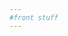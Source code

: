 ```yaml
---
#front stuff
---
```


<html class="theme-blue" lang="en">
<head>
	<meta charset="UTF-8">
	<title>DataTables Sort &amp; Filter - DHDSP data</title>
	<meta content="width=device-width, initial-scale=1" name="viewport">
	<link href='https://www.cdc.gov/TemplatePackage/4.0/assets/vendor/css/bootstrap.css' rel='stylesheet'>
	<link href='https://www.cdc.gov/TemplatePackage/4.0/assets/css/app.min.css' rel='stylesheet'>
	<link href='https://cdnjs.cloudflare.com/ajax/libs/material-design-icons/3.0.1/iconfont/material-icons.min.css' rel='stylesheet'>
	<link href='https://cdnjs.cloudflare.com/ajax/libs/font-awesome/5.11.2/css/all.min.css' rel='stylesheet'>
	<link href='https://cdn.datatables.net/v/bs4-4.1.1/jszip-2.5.0/dt-1.10.20/b-1.6.1/b-colvis-1.6.1/b-html5-1.6.1/b-print-1.6.1/r-2.2.3/datatables.min.css' rel='stylesheet'>
	<style>
	 .btn i {
	 font-size: 2rem;
	 position: relative;
	 top: 10px;
	 line-height: 0;
	}

	.card-img-top, .card-img-left {
	 max-height: 500px;
	}

	a {
	 color: #000;
	}

	.dataTables_filter {
	 display: none;
	}

	.dataTables_wrapper {
	 max-width: 100%;
	 overflow-x: hidden;
	}
	.dataTables_wrapper .col-sm-12 {
	 overflow-x: scroll;
	}

	.dataTables_info {
	 font-size: .75rem;
	}

	#results td, #results th {
	 max-width: 100px;
	 overflow: hidden;
	}
	</style>
</head>
<body translate="no">
	<div class="container d-flex flex-wrap body-wrapper">
		<main aria-label="Main Content Area" class="col-12 order-lg-2" role="main">
			<div class="row">
				<div class="col-md-3 border"></div>
				<div class="col-md-9">
					<h3>DataTables Sort &amp; Filter</h3>
					<p>Data from https://www.cdc.gov/dhdsp/maps/gisx/</p><a class="btn btn-outline-primary" href="#" id="datatable"><i class="material-icons">view_headline</i> Datatable</a> <a class="btn btn-outline-secondary" href="#" id="card"><i class="material-icons">view_module</i> Card</a> <a class="btn btn-outline-secondary" href="#" id="details"><i class="material-icons">view_stream</i> Details</a>
					<table class="table table-striped table-bordered fs0875" id="results" width="100%"></table>
				</div>
			</div>
		</main>
	</div>
	<script src='https://www.cdc.gov/TemplatePackage/4.0/assets/vendor/js/jquery.min.js'>
	</script> 
	<script src='https://www.cdc.gov/TemplatePackage/4.0/assets/vendor/js/bootstrap.bundle.min.js'>
	</script> 
	<script src='https://www.cdc.gov/TemplatePackage/4.0/assets/js/app.bundle.min.js'>
	</script> 
	<script src='https://cdnjs.cloudflare.com/ajax/libs/pdfmake/0.1.36/pdfmake.min.js'>
	</script> 
	<script src='https://cdnjs.cloudflare.com/ajax/libs/pdfmake/0.1.36/vfs_fonts.js'>
	</script> 
	<script src='https://cdn.datatables.net/v/bs4/jszip-2.5.0/dt-1.10.20/b-1.6.1/b-colvis-1.6.1/b-html5-1.6.1/b-print-1.6.1/r-2.2.3/datatables.min.js'>
	</script> 
	<script id="rendered-js">
	     var filters = {},
	   sort = {},
	   items = {},
	   keys = {},
	   tableId = '#results',
	   dataUrl = 'https://www.cdc.gov/dhdsp/maps/gisx/mapgallery/gisx-mapgallery-filter.json';

	function init() {
	   if ( $.fn.DataTable.isDataTable( tableId ) ) {
	       $( tableId ).DataTable().clear().destroy();
	       $( '#filters' ).remove();
	       $( '#copy').remove();
	   }
	   
	   sessionStorage.viewType = sessionStorage.viewType || 'datatable';
	   
	   if( sessionStorage.viewType === 'card' ) {
	       $( '#card' ).removeClass( 'btn-outline-secondary' ).addClass( 'btn-outline-primary' );
	       $( '#details' ).removeClass( 'btn-outline-primary' ).addClass( 'btn-outline-secondary' );
	       $( '#datatable' ).removeClass( 'btn-outline-primary' ).addClass( 'btn-outline-secondary' );
	   } else if( sessionStorage.viewType === 'details' ) {
	       $( '#card' ).removeClass( 'btn-outline-primary' ).addClass( 'btn-outline-secondary' );
	       $( '#details' ).removeClass( 'btn-outline-secondary' ).addClass( 'btn-outline-primary' );
	       $( '#datatable' ).removeClass( 'btn-outline-primary' ).addClass( 'btn-outline-secondary' );
	   } else {
	       $( '#card' ).removeClass( 'btn-outline-primary' ).addClass( 'btn-outline-secondary' );
	       $( '#details' ).removeClass( 'btn-outline-primary' ).addClass( 'btn-outline-secondary' );
	       $( '#datatable' ).removeClass( 'btn-outline-secondary' ).addClass( 'btn-outline-primary' );
	   }
	   
	   // TODO: should only do this once, on the first load
	   // using getJSON to fetch the search json 
	   $.getJSON( dataUrl, function( result ) {
	       filters = result.filters;
	       sort = result.sort;
	       items = result.items;
	       keys = Object.keys( result.items[0] );

	       setupFilters( filters );
	       setupTable( items, keys );
	       setupSort( sort );
	   } );
	}

	// create the filter area which contains/calls the selects
	function setupFilters( filters ) {

	   // add the filter card before the results table
	   $( tableId )
	       .before( '<div class="card mb-3 mt-3" id="filters"><div class="card-body"></div></div>' )
	       .before( '<div class="text-right"><a href="#" id="copy" title="Link Copied!" data-toggle="tooltip"><i class="fas fa-link"></i></a></div>');
	   
	   // looping over each of the filters
	   $.each( filters, function( name , values ) {
	       createSelect( name, values );
	   } );

	   // get our session storage keys
	   var keys = Object.keys( sessionStorage ),
	       key;

	   // make our selections
	   for (var i = 0; key = keys[i]; i++) {
	       $( 'select[name="'+key+'"]' ).val( decodeURI( sessionStorage.getItem( key ) ) );
	   }

	   // wrap them in rows
	   $( '.custom-select-filter:even' ).each( function() {
	       $( this ).parent().next().addBack().wrapAll( '<div class="row"></div>' );
	   } );
	   
	   // when clicking the copy link
	   $( '#copy' ).on( 'click', function( e ) { 
	       e.preventDefault();
	       
	       copyToClipboard( location.href );
	       $( '#copy' ).tooltip( 'show' );
	       
	       // hide the tooltip
	       setTimeout( function() {
	           $( '[data-toggle="tooltip"]' ).tooltip( 'hide' );
	       }, 1000 );
	   } );
	   
	   // change default bs4 tooltip behavior
	   $( '[data-toggle="tooltip"]' ).tooltip( {
	       trigger: 'click'
	   } )  
	}

	// create the select filters
	function createSelect( name, values ) {
	   var select = $( '<select class="custom-select custom-select-filter" name="'+name.split( ' ' ).join( '' )+'" />' ),
	       options = '';
	   
	   // default select option
	   options += '<option value="" selected>Filter By '+name+'</option>';
	   
	   // loop over all the values and build options
	   $.each( values, function( i, name ){ 
	       options += '<option value="'+name+'">'+name+'</option>';
	   } );
	   
	   // append all the options to the select
	   select.append( options );
	   
	   // wrap each select in a col and append it to the filter card body
	   $( '#filters .card-body' ).append( select.wrap( '<div class="col-md-6 mb-3"></div>' ).parent() );
	}

	// unused atm
	function setupSort( sort ) {
	   return; 
	}

	// create the datatable
	function setupTable( items, keys ) {
	   var cols = [];
	   for( var i = 0; i < keys.length; i++ ) {
	       cols.push( { 'data': keys[i], 'title': keys[i] } );
	   }
	       
	   console.log( cols )
	   var tableOptions = {
	       'tablecols': 1,                     // number of BS4 columns
	       'target': tableId,                  // target table (datatables.net requires a table to start with?)
	       'output': '#table_1_output',        // output div
	       'search': { 'regex': true },
	       'data': items,
	       // 'responsive': {
	       //  'breakpoints': [
	       //      {'name': 'xxlarge', 'width': 1440},
	       //      {'name': 'xlarge', 'width': 1200},
	       //      {'name': 'large', 'width': 992},
	       //      {'name': 'medium', 'width': 768},
	       //      {'name': 'small', 'width': 576}
	       //  ]
	       // },
	       // 'responsive': true,
	       'columns': cols,
	       
	       // [ 
	       //  // {    
	       //  //  'data': 'Iconic Image',
	       //  //  'render': function( d ) {
	       //  //      var url = d.indexOf( '/' ) === 0 ? 'https://www.cdc.gov' + d : d;
	       //  //      return '<a href="' + url + '" target="_blank">Image</a>';
	       //  //  }
	       //  // },
	       //  { 'data': 'Title', 'title': 'Title' },
	       //  { 'data': 'Link Descriptor Text', 'title': 'Description' },
	       //  { 'data': 'Public URL', 'title': 'URL' },
	       //  { 'data': 'Meta Keywords', 'title': 'Keywords' },
	       // ],
	       'columnDefs': [ 
	           // {
	           //  'targets': [ 0 ],
	           //  'visible': false
	           // },
	       ],
	       'pageLength': 9,
	       'stateSave': true,
	       'lengthChange': false,      
	       'preInit': function (e, settings) { },
	       'initComplete': function( settings, json ) {
	           var t = this;
	           
	           if( sessionStorage.viewType !== 'datatable' ) {
	               $( this ).hide();
	           } else {
	               $( this ).show();
	           }
	           
	       },
	       'drawCallback': function( settings ) {
	           
	           if( sessionStorage.viewType === 'card' ) {
	               // after the rows (columns) have been generated, wrap them into rows as needed
	               var divs = $( '#out > .col-lg-4' );
	               for ( var i = 0; i < divs.length; i += 3 ) {
	                   divs.slice( i, i + 3 ).wrapAll( '<div class="row mb-3"></div>' );
	               }           
	           } else if( sessionStorage.viewType === 'details' ) {
	               $( '#out > .col' ).wrap( '<div class="row"></div>' );
	           }

	           console.log( 'drawCallback' );
	       },
	       'rowCallback': function( row, data, index ) {
	           if( sessionStorage.viewType === 'card' ) {
	               drawCard( data );
	           } else if( sessionStorage.viewType === 'details' ){
	               drawDetails( data );
	           }
	       },
	       'preDrawCallback': function( settings ) {
	           // clear list before draw
	           $( '#out' ).empty();

	           console.log( 'preDrawCallback' );
	       }
	   };

	   // execute the datatable with the supplied options
	   var table = $( tableOptions.target )
	       .on( 'preInit.dt', function() {
	           console.log( 'preInit' );

	           // append the output div
	           $( this ).after( '<div id="out"></div>' );
	       } ).DataTable( tableOptions ),
	       columns = table.settings().init().columns,
	       colnames = [];
	   
	   // store the column names for use in filtering
	   // table.columns().every( function( index ) {
	   //  // colnames.push( columns[ index ].data.split( ' ' ).join( '' ) );
	   // } );
	   
	   // update the table when making a select filter change
	   $( '.custom-select-filter' ).on( 'change', function() { 
	       var t = $( this );
	           
	       // store the selection for later
	       sessionStorage[ t[0].name ] = t.val();
	       
	       updateUrlParameter( location.href, t[0].name, t.val() );
	       
	       // search the table/column for value
	       // table.column( colnames.indexOf( t[0].name ) ).search( t.val() ).draw();
	       table.column( columns.indexOf( t[0].name ) ).search( t.val() ).draw();
	   } );
	   
	   var search = $( '<input type="search" class="form-control" placeholder="Search" />' );

	   search.on( 'keyup', function() {
	       table.search( this.value ).draw();
	   } );
	       
	   $( '#filters .card-body' ).prepend( search.wrap( '<div class="col-md-6 mb-3"></div>' ).parent().wrap( '<div class="row"></div>').parent() );    
	}

	function drawCard( data ) {
	   var url = data['Public URL'],
	       img = data['Image'];
	   
	   url = fixBeginningSlash( url );
	   img = fixBeginningSlash( img );

	   var openrow = '<div class="row">',
	       opencard = '<div class="col-lg-4 mb-2"><a href="'+url+'" class="card h-100" style="border: 1px solid rgba(0,0,0,.125)">',
	       cardbody = '<div class="card-body">',
	       cardimg = 'undefined' !== typeof img ? '<img class="card-img-top" src="'+img+'" alt="">' : '',
	       close = '</div>',
	       closecard = '</a></div></div>',
	       description = '',
	       output = '';

	   if( 'undefined' === typeof data['Description'] ) {
	       description = '<span class="mark mark-yellow">NO DESCRIPTION PROVIDED</span>';
	   } else {
	       description = data['Description'].toString().replace( /<[^>]*>?/gm, '' ).trim();
	   }

	   output += '<div class="card-title h4">' + data['Title'].toString().trim() + '</div>';

	   if( description.length > 150 ) {
	       output += '<p>' + description.substr( 0,150 ) + '&hellip;' + '</p>';
	   } else {
	       output += '<p>' + description + '</p>'; 
	   }

	   $( '#out' ).append( opencard + cardimg + cardbody + output + close + closecard );
	}

	function drawDetails( data ) {
	   var url = data['Public URL'],
	       img = data['Image'];
	   
	   url = fixBeginningSlash( url );
	   img = fixBeginningSlash( img );
	   
	   var openrow = '<div class="row">',
	       opencard = '<div class="col mb-2"><a href="'+url+'" class="card h-100" style="border: 1px solid rgba(0,0,0,.125)">',
	       cardbody = '<div class="card-body"><div class="row">',
	       cardimg = 'undefined' !== typeof img ? '<div class="col-4"><img class="card-img-left w-100" src="'+img+'" alt=""></div>' : '',
	       closebody = '</div></div>',
	       closecard = '</a></div>',
	       description = '',
	       output = '<div class="col"><div class="card-title h4">' + data['Title'].toString().trim() + '</div>';

	   if( 'undefined' === typeof data['Description'] ) {
	       description = '<span class="mark mark-yellow">NO DESCRIPTION PROVIDED</span>';
	   } else {
	       description = data['Description'].toString().replace( /<[^>]*>?/gm, '' ).trim();
	   }

	   if( description.length > 500 ) {
	       output += '<p>' + description.substr( 0,500 ) + '&hellip;' + '</p>';
	   } else {
	       output += '<p>' + description + '</p>'; 
	   }

	   $( '#out' ).append( opencard + cardbody + cardimg + output + '</div>' + closebody + closecard );
	}

	function fixBeginningSlash( path ) {
	   if( 'undefined' !== typeof path ) {
	       return ( path.indexOf( '/' ) === 0 ) ? 'https://www.cdc.gov' + path : path;
	   }
	}

	// Add / Update a key-value pair in the URL query parameters
	function updateUrlParameter( uri, key, value ) {
	   // remove the hash part before operating on the uri
	   var i = uri.indexOf( '#' );
	   var hash = i === -1 ? '' : uri.substr( i );
	   uri = i === -1 ? uri : uri.substr( 0, i );
	   var re = new RegExp( "([?&])" + key + "=.*?(&|$)", "i" );
	   var separator = uri.indexOf( '?' ) !== -1 ? "&" : "?";
	   if ( uri.match( re ) ) {
	       uri = uri.replace( re, '$1' + key + "=" + value + '$2' );
	   } else {
	       uri = uri + separator + key + "=" + value;
	   }
	   var tmp = uri + hash;
	   window.history.pushState( {
	       tmp
	   }, '', tmp );
	}

	function copyToClipboard( str ) {
	   var el = document.createElement( 'textarea' );
	   el.value = str;
	   document.body.appendChild( el );
	   el.select();
	   document.execCommand( 'copy' );
	   document.body.removeChild( el );
	};

	$( '#card' ).on( 'click', function( e ) {
	   e.preventDefault();
	   sessionStorage.viewType = 'card';
	   updateUrlParameter( location.href, 'viewType', 'card' );
	   init();
	} );

	$( '#details' ).on( 'click', function( e ) {
	   e.preventDefault();
	   sessionStorage.viewType = 'details';
	   updateUrlParameter( location.href, 'viewType', 'details' );
	   init();
	} );

	$( '#datatable' ).on( 'click', function( e ) {
	   e.preventDefault();
	   sessionStorage.viewType = 'datatable';
	   updateUrlParameter( location.href, 'viewType', 'datatable' );
	   init();
	} );

	$( function() {
	   // on first load, check for params and stick them in session
	   if( location.search ) {
	       var filters = location.search.substring( 1 ).split( '&' ),
	           d = [];
	       
	       for( var i=0; i < filters.length; i++ ) {
	           d = filters[i].split( '=' );
	           sessionStorage[ d[0] ] = d[1];
	       }
	   }
	   
	   init();
	} );

		$( window ).scroll( function() {
			sessionStorage.scrollPos = $( window ).scrollTop();
        } );

        // we update the querystring on events which keeps our event state in history, but doesn't allow refresh on back/forward button nav
        // this captures that navigation and redirects 
        window.onpopstate = function(event) {
            //console.log("location: " + document.location + ", state: " + JSON.stringify(event.state));
            top.location.href = document.location;
        };	
	</script>
</body>
</html>